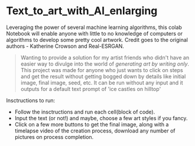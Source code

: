 # Text_to_art_with_AI_enlarging
Leveraging the power of several machine learning algorithms, this colab Notebook will enable anyone with little to no knowledge of computers or algorithms to develop some pretty cool artwork. Credit goes to the original authors - Katherine Crowson and Real-ESRGAN.  

> Wanting to provide a solution for my artist friends who didn't have an easier way to divulge into the world of *generating art by writing only*.
> <br> This project was made for anyone who just wants to click on steps and get the result without getting bogged down by details like initial image, final image, seed, etc.
> It can be run without any input and it outputs for a default text prompt of 'ice castles on hilltop'


Insctructions to run:
* Follow the insctructions and run each cell(block of code).
* Input the text (or not!) and maybe, choose a few art styles if you fancy. 
* Click on a few more buttons to get the final image, along with a timelapse video of the creation process, download any number of pictures on process completion.
